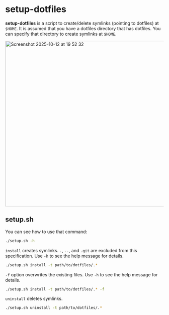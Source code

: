 # setup-dotfiles
**setup-dotfiles** is a script to create/delete symlinks (pointing to dotfiles) at `$HOME`.
It is assumed that you have a dotfiles directory that has dotfiles.
You can specify that directory to create symlinks at `$HOME`.

<img width="676" height="527" alt="Screenshot 2025-10-12 at 19 52 32" src="https://github.com/user-attachments/assets/c22a7adb-a8a8-419f-b208-68973a8ae3fc" />

## setup.sh

You can see how to use that command:
```bash
./setup.sh -h
```

`install` creates symlinks.
`.`, `..`, and `.git` are excluded from this specification.
Use `-h` to see the help message for details.
```bash
./setup.sh install -t path/to/dotfiles/.*
```

`-f` option overwrites the existing files.
Use `-h` to see the help message for details.
```bash
./setup.sh install -t path/to/dotfiles/.* -f
```

`uninstall` deletes symlinks.
```bash
./setup.sh uninstall -t path/to/dotfiles/.*
```
